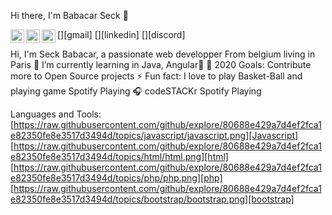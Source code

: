 Hi there, I'm Babacar Seck 👋
<!-- [<img align="left" alt="codeSTACKr.com" width="22px" src="https://raw.githubusercontent.com/iconic/open-iconic/master/svg/globe.svg" />][website] -->
[<img align="left" alt="Babacar Seck | Gmail" width="22px" src="https://cdn.jsdelivr.net/npm/simple-icons@v3/icons/gmail.svg" />][gmail]
[<img align="left" alt="Babacar Seck | Linkedin" width="22px" src="https://cdn.jsdelivr.net/npm/simple-icons@v3/icons/linkedin.svg" />][linkedin]
[<img align="left" alt="Babacar Seck | Discord" width="22px" src="https://cdn.jsdelivr.net/npm/simple-icons@v3/icons/discord.svg" />][discord]

Hi, I'm Seck Babacar, a passionate web developper From belgium living in Paris
🌱 I’m currently learning in Java, Angular🤣
🥅 2020 Goals: Contribute more to Open Source projects
⚡ Fun fact: I love to play Basket-Ball and playing game
Spotify Playing 🎧
codeSTACKr Spotify Playing





Languages and Tools:
[https://raw.githubusercontent.com/github/explore/80688e429a7d4ef2fca1e82350fe8e3517d3494d/topics/javascript/javascript.png][Javascript]
[https://raw.githubusercontent.com/github/explore/80688e429a7d4ef2fca1e82350fe8e3517d3494d/topics/html/html.png][html]
[https://raw.githubusercontent.com/github/explore/80688e429a7d4ef2fca1e82350fe8e3517d3494d/topics/php/php.png][php]
[https://raw.githubusercontent.com/github/explore/80688e429a7d4ef2fca1e82350fe8e3517d3494d/topics/bootstrap/bootstrap.png][bootstrap]





